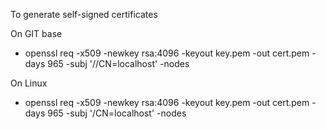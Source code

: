 To generate self-signed certificates

On GIT base
- openssl req -x509 -newkey rsa:4096 -keyout key.pem -out cert.pem -days 965 -subj '//CN=localhost' -nodes

On Linux
- openssl req -x509 -newkey rsa:4096 -keyout key.pem -out cert.pem -days 965 -subj '/CN=localhost' -nodes